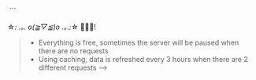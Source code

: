 <!-- ### FREE deploy

##### Vercel

- https://venom-support.vercel.app

##### Render

- https://venom-suport.onrender.com
- https://venom-suport-01.onrender.com
- https://venom-suport-02.onrender.com
- https://venom-suport-03.onrender.com

##### cyclic

- https://long-erin-duckling.cyclic.app

```javascript

//example get url

const originUrl='https://i31.ntcdntempv26.com/data/images/37385/1068371/001-0b251ba.jpg?data=nht'

const src='nhattruyenup.com'

const venom_support_proxy_image='https://venom-suport.onrender.com'

=> url=`https://venom-suport.onrender.com/proxy?src=${src}&url=${originUrl}`

```

```html
<!-- use -->

<img src="url" alt="" />
```

☆*: .｡. o(≧▽≦)o .｡.:*☆ 🤖😵‍💫!

> - Everything is free, sometimes the server will be paused when there are no requests
> - Using caching, data is refreshed every 3 hours when there are 2 different requests -->
